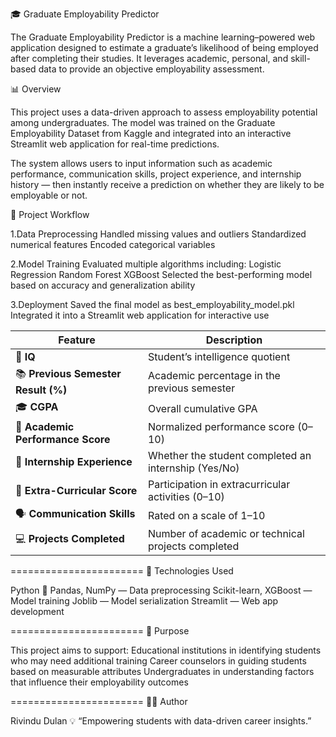 🎓 Graduate Employability Predictor

The Graduate Employability Predictor is a machine learning–powered web application designed to estimate a graduate’s likelihood of being employed after completing their studies.
It leverages academic, personal, and skill-based data to provide an objective employability assessment.

📊 Overview

This project uses a data-driven approach to assess employability potential among undergraduates.
The model was trained on the Graduate Employability Dataset from Kaggle and integrated into an interactive Streamlit web application for real-time predictions.

The system allows users to input information such as academic performance, communication skills, project experience, and internship history — then instantly receive a prediction on whether they are likely to be employable or not.

🧠 Project Workflow

1.Data Preprocessing
  Handled missing values and outliers
  Standardized numerical features
  Encoded categorical variables
  
2.Model Training
  Evaluated multiple algorithms including:
    Logistic Regression
    Random Forest
    XGBoost
  Selected the best-performing model based on accuracy and generalization ability
  
3.Deployment
  Saved the final model as best_employability_model.pkl
  Integrated it into a Streamlit web application for interactive use

| Feature                             | Description                                          |
| ----------------------------------- | ---------------------------------------------------- |
| 🧠 **IQ**                           | Student’s intelligence quotient                      |
| 📚 **Previous Semester Result (%)** | Academic percentage in the previous semester         |
| 🎓 **CGPA**                         | Overall cumulative GPA                               |
| 🏅 **Academic Performance Score**   | Normalized performance score (0–10)                  |
| 💼 **Internship Experience**        | Whether the student completed an internship (Yes/No) |
| 🎨 **Extra-Curricular Score**       | Participation in extracurricular activities (0–10)   |
| 🗣 **Communication Skills**          | Rated on a scale of 1–10                             |
| 💻 **Projects Completed**           | Number of academic or technical projects completed   |

=======================
🚀 Technologies Used

Python 🐍
Pandas, NumPy — Data preprocessing
Scikit-learn, XGBoost — Model training
Joblib — Model serialization
Streamlit — Web app development

=======================
🎯 Purpose

This project aims to support:
  Educational institutions in identifying students who may need additional training
  Career counselors in guiding students based on measurable attributes
  Undergraduates in understanding factors that influence their employability outcomes

=======================
👨‍💻 Author

Rivindu Dulan
💡 “Empowering students with data-driven career insights.”
